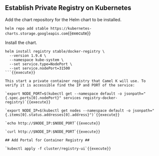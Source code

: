 ## Establish Private Registry on Kubernetes ##

Add the chart repository for the Helm chart to be installed.

`helm repo add stable https://kubernetes-charts.storage.googleapis.com`{{execute}}

Install the chart.

```
helm install registry stable/docker-registry \
  --version 1.9.4 \
  --namespace kube-system \
  --set service.type=NodePort \
  --set service.nodePort=31500
```{{execute}}

This start a private container registry that Camel K will use. To verify it is accessible find the IP and PORT of the service:

`export NODE_PORT=$(kubectl get --namespace default -o jsonpath="{.spec.ports[0].nodePort}" services registry-docker-registry)`{{execute}}

`export NODE_IP=$(kubectl get nodes --namespace default -o jsonpath="{.items[0].status.addresses[0].address}")`{{execute}}

`echo http://$NODE_IP:$NODE_PORT`{{execute}}

`curl http://$NODE_IP:$NODE_PORT`{{execute}}

## Add Portal for Container Registry ##

`kubectl apply -f cluster/registry-ui`{{execute}}
